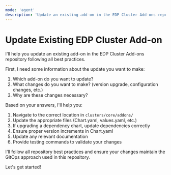 ```yaml
---
mode: 'agent'
description: 'Update an existing add-on in the EDP Cluster Add-ons repository'
---
```

# Update Existing EDP Cluster Add-on

I'll help you update an existing add-on in the EDP Cluster Add-ons repository following all best practices.

First, I need some information about the update you want to make:

1. Which add-on do you want to update?
2. What changes do you want to make? (version upgrade, configuration changes, etc.)
3. Why are these changes necessary?

Based on your answers, I'll help you:

1. Navigate to the correct location in `clusters/core/addons/`
2. Update the appropriate files (Chart.yaml, values.yaml, etc.)
3. If upgrading a dependency chart, update dependencies correctly
4. Ensure proper version increments in Chart.yaml
5. Update any relevant documentation
6. Provide testing commands to validate your changes

I'll follow all repository best practices and ensure your changes maintain the GitOps approach used in this repository.

Let's get started!
